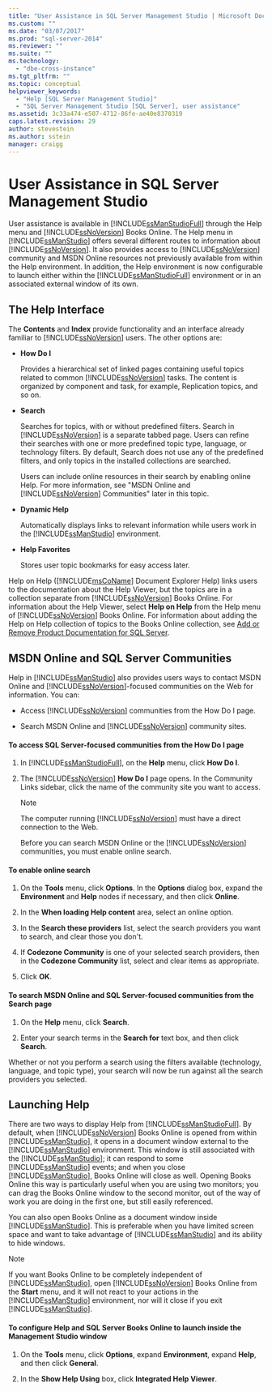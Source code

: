 ```yaml
---
title: "User Assistance in SQL Server Management Studio | Microsoft Docs"
ms.custom: ""
ms.date: "03/07/2017"
ms.prod: "sql-server-2014"
ms.reviewer: ""
ms.suite: ""
ms.technology: 
  - "dbe-cross-instance"
ms.tgt_pltfrm: ""
ms.topic: conceptual
helpviewer_keywords: 
  - "Help [SQL Server Management Studio]"
  - "SQL Server Management Studio [SQL Server], user assistance"
ms.assetid: 3c33a474-e507-4712-86fe-ae40e8370319
caps.latest.revision: 29
author: stevestein
ms.author: sstein
manager: craigg
---
```

# User Assistance in SQL Server Management Studio
  User assistance is available in [!INCLUDE[ssManStudioFull](../includes/ssmanstudiofull-md.md)] through the Help menu and [!INCLUDE[ssNoVersion](../includes/ssnoversion-md.md)] Books Online. The Help menu in [!INCLUDE[ssManStudio](../includes/ssmanstudio-md.md)] offers several different routes to information about [!INCLUDE[ssNoVersion](../includes/ssnoversion-md.md)]. It also provides access to [!INCLUDE[ssNoVersion](../includes/ssnoversion-md.md)] community and MSDN Online resources not previously available from within the Help environment. In addition, the Help environment is now configurable to launch either within the [!INCLUDE[ssManStudioFull](../includes/ssmanstudiofull-md.md)] environment or in an associated external window of its own.  
  
## The Help Interface  
 The **Contents** and **Index** provide functionality and an interface already familiar to [!INCLUDE[ssNoVersion](../includes/ssnoversion-md.md)] users. The other options are:  
  
-   **How Do I**  
  
     Provides a hierarchical set of linked pages containing useful topics related to common [!INCLUDE[ssNoVersion](../includes/ssnoversion-md.md)] tasks. The content is organized by component and task, for example, Replication topics, and so on.  
  
-   **Search**  
  
     Searches for topics, with or without predefined filters. Search in [!INCLUDE[ssNoVersion](../includes/ssnoversion-md.md)] is a separate tabbed page. Users can refine their searches with one or more predefined topic type, language, or technology filters. By default, Search does not use any of the predefined filters, and only topics in the installed collections are searched.  
  
     Users can include online resources in their search by enabling online Help. For more information, see "MSDN Online and [!INCLUDE[ssNoVersion](../includes/ssnoversion-md.md)] Communities" later in this topic.  
  
-   **Dynamic Help**  
  
     Automatically displays links to relevant information while users work in the [!INCLUDE[ssManStudio](../includes/ssmanstudio-md.md)] environment.  
  
-   **Help Favorites**  
  
     Stores user topic bookmarks for easy access later.  
  
 Help on Help ([!INCLUDE[msCoName](../includes/msconame-md.md)] Document Explorer Help) links users to the documentation about the Help Viewer, but the topics are in a collection separate from [!INCLUDE[ssNoVersion](../includes/ssnoversion-md.md)] Books Online. For information about the Help Viewer, select **Help on Help** from the Help menu of [!INCLUDE[ssNoVersion](../includes/ssnoversion-md.md)] Books Online. For information about adding the Help on Help collection of topics to the Books Online collection, see [Add or Remove Product Documentation for SQL Server](../2014-toc/books-online-for-sql-server-2014.md).  
  
## MSDN Online and SQL Server Communities  
 Help in [!INCLUDE[ssManStudio](../includes/ssmanstudio-md.md)] also provides users ways to contact MSDN Online and [!INCLUDE[ssNoVersion](../includes/ssnoversion-md.md)]-focused communities on the Web for information. You can:  
  
-   Access [!INCLUDE[ssNoVersion](../includes/ssnoversion-md.md)] communities from the How Do I page.  
  
-   Search MSDN Online and [!INCLUDE[ssNoVersion](../includes/ssnoversion-md.md)] community sites.  
  
#### To access SQL Server-focused communities from the How Do I page  
  
1.  In [!INCLUDE[ssManStudioFull](../includes/ssmanstudiofull-md.md)], on the **Help** menu, click **How Do I**.  
  
2.  The [!INCLUDE[ssNoVersion](../includes/ssnoversion-md.md)] **How Do I** page opens. In the Community Links sidebar, click the name of the community site you want to access.  
  
    > [!NOTE]  
    >  The computer running [!INCLUDE[ssNoVersion](../includes/ssnoversion-md.md)] must have a direct connection to the Web.  
  
     Before you can search MSDN Online or the [!INCLUDE[ssNoVersion](../includes/ssnoversion-md.md)] communities, you must enable online search.  
  
#### To enable online search  
  
1.  On the **Tools** menu, click **Options**. In the **Options** dialog box, expand the **Environment** and **Help** nodes if necessary, and then click **Online**.  
  
2.  In the **When loading Help content** area, select an online option.  
  
3.  In the **Search these providers** list, select the search providers you want to search, and clear those you don't.  
  
4.  If **Codezone Community** is one of your selected search providers, then in the **Codezone Community** list, select and clear items as appropriate.  
  
5.  Click **OK**.  
  
#### To search MSDN Online and SQL Server-focused communities from the Search page  
  
1.  On the **Help** menu, click **Search**.  
  
2.  Enter your search terms in the **Search for** text box, and then click **Search**.  
  
 Whether or not you perform a search using the filters available (technology, language, and topic type), your search will now be run against all the search providers you selected.  
  
## Launching Help  
 There are two ways to display Help from [!INCLUDE[ssManStudioFull](../includes/ssmanstudiofull-md.md)]. By default, when [!INCLUDE[ssNoVersion](../includes/ssnoversion-md.md)] Books Online is opened from within [!INCLUDE[ssManStudio](../includes/ssmanstudio-md.md)], it opens in a document window external to the [!INCLUDE[ssManStudio](../includes/ssmanstudio-md.md)] environment. This window is still associated with the [!INCLUDE[ssManStudio](../includes/ssmanstudio-md.md)]; it can respond to some [!INCLUDE[ssManStudio](../includes/ssmanstudio-md.md)] events; and when you close [!INCLUDE[ssManStudio](../includes/ssmanstudio-md.md)], Books Online will close as well. Opening Books Online this way is particularly useful when you are using two monitors; you can drag the Books Online window to the second monitor, out of the way of work you are doing in the first one, but still easily referenced.  
  
 You can also open Books Online as a document window inside [!INCLUDE[ssManStudio](../includes/ssmanstudio-md.md)]. This is preferable when you have limited screen space and want to take advantage of [!INCLUDE[ssManStudio](../includes/ssmanstudio-md.md)] and its ability to hide windows.  
  
> [!NOTE]  
>  If you want Books Online to be completely independent of [!INCLUDE[ssManStudio](../includes/ssmanstudio-md.md)], open [!INCLUDE[ssNoVersion](../includes/ssnoversion-md.md)] Books Online from the **Start** menu, and it will not react to your actions in the [!INCLUDE[ssManStudio](../includes/ssmanstudio-md.md)] environment, nor will it close if you exit [!INCLUDE[ssManStudio](../includes/ssmanstudio-md.md)].  
  
#### To configure Help and SQL Server Books Online to launch inside the Management Studio window  
  
1.  On the **Tools** menu, click **Options**, expand **Environment**, expand **Help**, and then click **General**.  
  
2.  In the **Show Help Using** box, click **Integrated Help Viewer**.  
  
  
